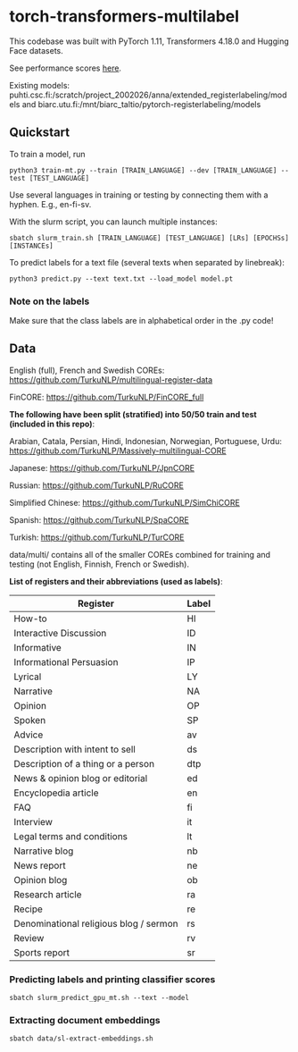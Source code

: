 # torch-transformers-multilabel

This codebase was built with PyTorch 1.11, Transformers 4.18.0 and Hugging Face datasets. 

See performance scores [here](https://docs.google.com/spreadsheets/d/1lzmULFhy9DzfQkxqB3hzAmcvplS3sgFLjFgEys4-6lE/edit?usp=sharing).

Existing models: puhti.csc.fi:/scratch/project_2002026/anna/extended_registerlabeling/models and biarc.utu.fi:/mnt/biarc_taltio/pytorch-registerlabeling/models

## Quickstart

To train a model, run

    python3 train-mt.py --train [TRAIN_LANGUAGE] --dev [TRAIN_LANGUAGE] --test [TEST_LANGUAGE]
    
Use several languages in training or testing by connecting them with a hyphen. E.g., en-fi-sv.
  
With the slurm script, you can launch multiple instances:

    sbatch slurm_train.sh [TRAIN_LANGUAGE] [TEST_LANGUAGE] [LRs] [EPOCHSs] [INSTANCEs]
    
To predict labels for a text file (several texts when separated by linebreak):
    
    python3 predict.py --text text.txt --load_model model.pt

### Note on the labels
Make sure that the class labels are in alphabetical order in the .py code! 

## Data

English (full), French and Swedish COREs: https://github.com/TurkuNLP/multilingual-register-data

FinCORE: https://github.com/TurkuNLP/FinCORE_full

**The following have been split (stratified) into 50/50 train and test (included in this repo)**:

Arabian, Catala, Persian, Hindi, Indonesian, Norwegian, Portuguese, Urdu: https://github.com/TurkuNLP/Massively-multilingual-CORE

Japanese: https://github.com/TurkuNLP/JpnCORE

Russian: https://github.com/TurkuNLP/RuCORE

Simplified Chinese: https://github.com/TurkuNLP/SimChiCORE

Spanish: https://github.com/TurkuNLP/SpaCORE

Turkish: https://github.com/TurkuNLP/TurCORE

data/multi/ contains all of the smaller COREs combined for training and testing (not English, Finnish, French or Swedish).

**List of registers and their abbreviations (used as labels)**:

| Register                           | Label         |
|------------------------------------|--------------|
| How-to                             | HI           |
| Interactive Discussion             | ID           |
| Informative                        | IN           |
| Informational Persuasion           | IP           |
| Lyrical                            | LY           |
| Narrative                          | NA           |
| Opinion                            | OP           |
| Spoken                             | SP           |
| Advice                             | av           |
| Description with intent to sell    | ds           |
| Description of a thing or a person | dtp          |
| News & opinion blog or editorial   | ed           |
| Encyclopedia article               | en           |
| FAQ                                | fi           |
| Interview                          | it           |
| Legal terms and conditions         | lt           |
| Narrative blog                     | nb           |
| News report                        | ne           |
| Opinion blog                       | ob           |
| Research article                   | ra           |
| Recipe                             | re           |
| Denominational religious blog / sermon | rs           |
| Review                             | rv           |
| Sports report                      | sr           |


### Predicting labels and printing classifier scores

    sbatch slurm_predict_gpu_mt.sh --text --model

### Extracting document embeddings

    sbatch data/sl-extract-embeddings.sh

